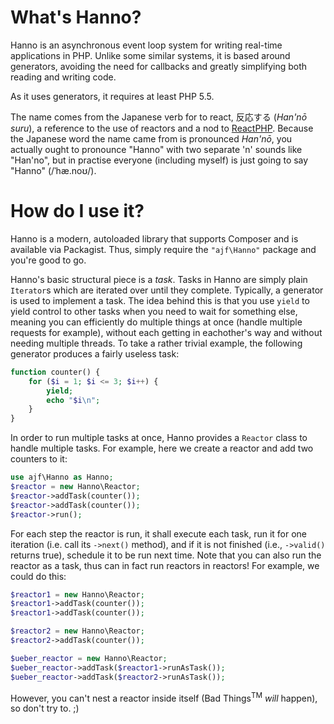 What's Hanno?
=============

Hanno is an asynchronous event loop system for writing real-time applications in PHP. Unlike some similar systems, it is based around generators, avoiding the need for callbacks and greatly simplifying both reading and writing code.

As it uses generators, it requires at least PHP 5.5.

The name comes from the Japanese verb for to react, 反応する (*Han'nō suru*), a reference to the use of reactors and a nod to [ReactPHP](http://reactphp.org/). Because the Japanese word the name came from is pronounced *Han'nō*, you actually ought to pronounce "Hanno" with two separate 'n' sounds like "Han'no", but in practise everyone (including myself) is just going to say "Hanno" (/ˈhæ.noʊ/).

How do I use it?
================

Hanno is a modern, autoloaded library that supports Composer and is available via Packagist. Thus, simply require the `"ajf\Hanno"` package and you're good to go.

Hanno's basic structural piece is a *task*. Tasks in Hanno are simply plain `Iterator`s which are iterated over until they complete. Typically, a generator is used to implement a task. The idea behind this is that you use `yield` to yield control to other tasks when you need to wait for something else, meaning you can efficiently do multiple things at once (handle multiple requests for example), without each getting in eachother's way and without needing multiple threads. To take a rather trivial example, the following generator produces a fairly useless task:

```php
function counter() {
    for ($i = 1; $i <= 3; $i++) {
        yield;
        echo "$i\n";
    }
}
```

In order to run multiple tasks at once, Hanno provides a `Reactor` class to handle multiple tasks. For example, here we create a reactor and add two counters to it:

```php
use ajf\Hanno as Hanno;
$reactor = new Hanno\Reactor;
$reactor->addTask(counter());
$reactor->addTask(counter());
$reactor->run();
```

For each step the reactor is run, it shall execute each task, run it for one iteration (i.e. call its `->next()` method), and if it is not finished (i.e., `->valid()` returns true), schedule it to be run next time. Note that you can also run the reactor as a task, thus can in fact run reactors in reactors! For example, we could do this:

```php
$reactor1 = new Hanno\Reactor;
$reactor1->addTask(counter());
$reactor1->addTask(counter());

$reactor2 = new Hanno\Reactor;
$reactor2->addTask(counter());

$ueber_reactor = new Hanno\Reactor;
$ueber_reactor->addTask($reactor1->runAsTask());
$ueber_reactor->addTask($reactor2->runAsTask());
```

However, you can't nest a reactor inside itself (Bad Things<sup>TM</sup> *will* happen), so don't try to. ;)